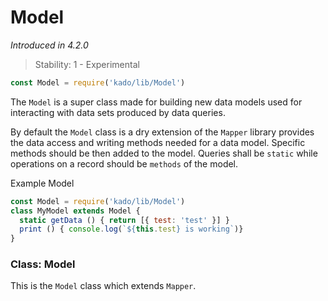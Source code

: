 # Model
*Introduced in 4.2.0*
> Stability: 1 - Experimental
```js
const Model = require('kado/lib/Model')
```
The `Model` is a super class made for building new data models used for
interacting with data sets produced by data queries.

By default the `Model` class is a dry extension of the `Mapper` library provides
the data access and writing methods needed for a data model. Specific methods
should be then added to the model. Queries shall be `static` while operations on
a record should be `methods` of the model.

Example Model
```js
const Model = require('kado/lib/Model')
class MyModel extends Model {
  static getData () { return [{ test: 'test' }] }
  print () { console.log(`${this.test} is working`)}
}
```

### Class: Model
This is the `Model` class which extends `Mapper`.
